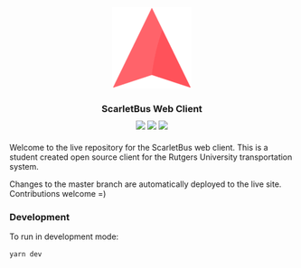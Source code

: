 <p align="center">
  <img src="/src/assets/icons/logo.svg" alt="Your image title" width="140"/>
</p>

<h3 align="center">ScarletBus Web Client</h3>
<p align="center" style="margin-top: -5px; margin-bottom: 20px;">
<img src="https://travis-ci.org/adam-piziak/scarletbus-web.svg?branch=master">
<img src="https://img.shields.io/badge/License-MIT-blue.svg">
<img src="https://img.shields.io/website/https/www.scarletbus.com.svg?label=status">
</p>
Welcome to the live repository for the ScarletBus web client. This is a student created open source client for the Rutgers University transportation system.

Changes to the master branch are automatically deployed to the live site. Contributions welcome =)
### Development
To run in development mode:
~~~~
yarn dev
~~~~
